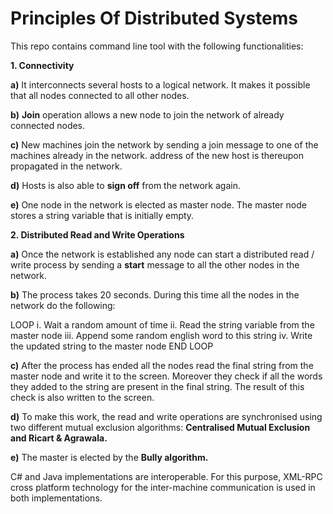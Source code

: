 # Principles Of Distributed Systems

This repo contains command line tool with the following functionalities:

**1. Connectivity**

**a)** It interconnects several hosts to a logical network. It makes it possible that all nodes connected to all other nodes.  

**b)** **Join** operation allows a new node to join the network of already connected nodes.

**c)** New machines join the network by sending a join message to one of the machines already in the network. 
address of the new host is thereupon propagated in the network.

**d)** Hosts is also able to **sign off** from the network again.

**e)** One node in the network is elected as master node. The master node stores a string variable that is initially empty.

**2. Distributed Read and Write Operations**

**a)** Once the network is established any node can start a distributed read / write process by 
sending a **start** message to all the other nodes in the network. 

**b)** The  process  takes  20  seconds.  During  this  time  all  the  nodes 
in  the  network  do  the following: 

LOOP
   i.   Wait a random amount of time 
   ii.  Read the string variable from the master node 
   iii. Append some random english word to this string 
   iv.  Write the updated string to the master node 
END LOOP

**c)** After the process has ended all the nodes read the final string from the master node and write  it  to  the  screen.
Moreover  they  check  if  all  the  words  they  added  to  the  string  are present in the final string.
The result of this check is also written to the screen.  

**d)** To make this work, the read and write operations are synchronised using two  different  mutual 
exclusion algorithms: **Centralised Mutual Exclusion and Ricart & Agrawala.**

**e)** The master is elected by the **Bully algorithm.**

C# and Java implementations  are  interoperable.  For  this  purpose,  XML-RPC cross platform technology 
for the inter-machine communication is used in both implementations.
